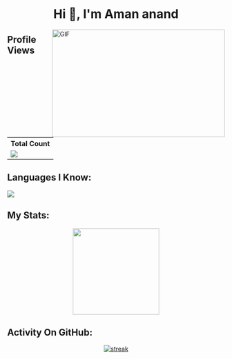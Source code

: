 <h1 align="center">Hi 👋, I'm Aman anand</h1>


<img style="width:400px; height:250px;" align="right" alt="GIF" src="https://media.giphy.com/media/836HiJc7pgzy8iNXCn/giphy.gif" />

## Profile Views


  <table>
    <tr>
      <!-- <th>Profile Views</th> -->
      <th>Total Count</th>
    </tr>
    <tr>
      <!-- <td>
        <div align="center">
          <a href="https://github.com/Thinkright20"><img src="https://github.com/Thinkright20.png" alt="@Thinkright20" width="52" /></a>
          <br />
          <a align="center" href="https://github.com/thinkright20"><b>Thinkright20</b></a>
        </b>
      </td> -->
      <!-- Profile Views -->
      <td>
         <a href="https://github.com/PulsatingGenius"> <img src="https://komarev.com/ghpvc/?username=PulsatingGenius&style=for-the-badge&color=brightgreen"> </a>
      </td>
    </tr>
  </table>



## Languages I Know:

<p align="left"> <a href="https://github.com/PulsatingGenius"><img src="https://skillicons.dev/icons?i=vscode,java,replit,github,css,html,js,bots"> </a> </p>

## My Stats:
<p align="center">
<img height="200px" src="https://github-readme-stats.vercel.app/api?username=PulsatingGenius&hide_border=true&show_icons=true&count_private=true&theme=dracula&bg_color=151515">
</p>

## Activity On GitHub:

<p align="center">
  <a href="https://github.com/PulsatingGenius">      
<img title="stats" alt="streak" src="https://github-readme-streak-stats.herokuapp.com/?user=PulsatingGenius&theme=dark&hide_border=true&stroke=f53b3b"/>
</a> 

